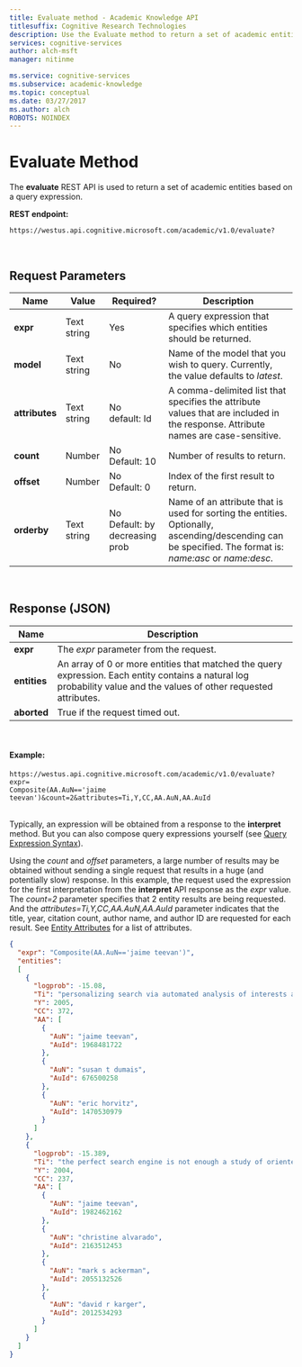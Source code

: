 ```yaml
---
title: Evaluate method - Academic Knowledge API
titlesuffix: Cognitive Research Technologies
description: Use the Evaluate method to return a set of academic entities based on a query expression.
services: cognitive-services
author: alch-msft
manager: nitinme

ms.service: cognitive-services
ms.subservice: academic-knowledge
ms.topic: conceptual
ms.date: 03/27/2017
ms.author: alch
ROBOTS: NOINDEX
---
```


# Evaluate Method

The **evaluate** REST API is used to return a set of academic entities based on a query expression.
<br>

**REST endpoint:**  
```
https://westus.api.cognitive.microsoft.com/academic/v1.0/evaluate? 
```   
<br>

## Request Parameters  

Name     | Value | Required?  | Description
-----------|-----------|---------|--------
**expr**       | Text string | Yes | A query expression that specifies which entities should be returned.
**model**      | Text string | No  | Name of the model that you wish to query.  Currently, the value defaults to *latest*.        
**attributes** | Text string | No<br>default: Id | A comma-delimited list that specifies the attribute values that are included in the response. Attribute names are case-sensitive.
**count**	     | Number | No<br>Default: 10 | Number of results to return.
**offset**     | Number |	No<br>Default: 0	| Index of the first result to return.
**orderby** |	Text string | No<br>Default: by decreasing prob	| Name of an attribute that is used for sorting the entities. Optionally, ascending/descending can be specified. The format is: *name:asc* or *name:desc*.
  
 <br>

## Response (JSON)

Name | Description
-------|-----   
**expr** |	The *expr* parameter from the request.
**entities** |	An array of 0 or more entities that matched the query expression. Each entity contains a natural log probability value and the values of other requested attributes.
**aborted** | True if the request timed out.

<br>

#### Example:
```
https://westus.api.cognitive.microsoft.com/academic/v1.0/evaluate?expr=
Composite(AA.AuN=='jaime teevan')&count=2&attributes=Ti,Y,CC,AA.AuN,AA.AuId
```
<br>Typically, an expression will be obtained from a response to the **interpret** method.  But you can also compose query expressions yourself (see [Query Expression Syntax](QueryExpressionSyntax.md)).  
  
Using the *count* and *offset* parameters, a large number of results may be obtained without sending a single request that results in a huge (and potentially slow) response.  In this example, the request used the expression for the first interpretation from the **interpret** API response as the *expr* value. The *count=2* parameter specifies that 2 entity results are being requested. And the *attributes=Ti,Y,CC,AA.AuN,AA.AuId* parameter indicates that the title, year, citation count, author name, and author ID are requested for each result.  See [Entity Attributes](EntityAttributes.md) for a list of attributes.
  
```JSON
{
  "expr": "Composite(AA.AuN=='jaime teevan')",
  "entities": 
  [
    {
      "logprob": -15.08,
      "Ti": "personalizing search via automated analysis of interests and activities",
      "Y": 2005,
      "CC": 372,
      "AA": [
        {
          "AuN": "jaime teevan",
          "AuId": 1968481722
        },
        {
          "AuN": "susan t dumais",
          "AuId": 676500258
        },
        {
          "AuN": "eric horvitz",
          "AuId": 1470530979
        }
      ]
    },
    {
      "logprob": -15.389,
      "Ti": "the perfect search engine is not enough a study of orienteering behavior in directed search",
      "Y": 2004,
      "CC": 237,
      "AA": [
        {
          "AuN": "jaime teevan",
          "AuId": 1982462162
        },
        {
          "AuN": "christine alvarado",
          "AuId": 2163512453
        },
        {
          "AuN": "mark s ackerman",
          "AuId": 2055132526
        },
        {
          "AuN": "david r karger",
          "AuId": 2012534293
        }
      ]
    }
  ]
}
 ```
 
